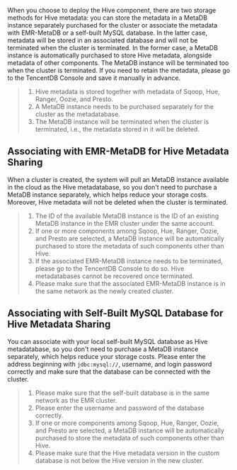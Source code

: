 When you choose to deploy the Hive component, there are two storage methods for Hive metadata: you can store the metadata in a MetaDB instance separately purchased for the cluster or associate the metadata with EMR-MetaDB or a self-built MySQL database. In the latter case, metadata will be stored in an associated database and will not be terminated when the cluster is terminated.
In the former case, a MetaDB instance is automatically purchased to store Hive metadata, alongside metadata of other components. The MetaDB instance will be terminated too when the cluster is terminated. If you need to retain the metadata, please go to the TencentDB Console and save it manually in advance.

>
>1. Hive metadata is stored together with metadata of Sqoop, Hue, Ranger, Oozie, and Presto.
>2. A MetaDB instance needs to be purchased separately for the cluster as the metadatabase.
>3. The MetaDB instance will be terminated when the cluster is terminated, i.e., the metadata stored in it will be deleted.

## Associating with EMR-MetaDB for Hive Metadata Sharing
When a cluster is created, the system will pull an MetaDB instance available in the cloud as the Hive metadatabase, so you don't need to purchase a MetaDB instance separately, which helps reduce your storage costs. Moreover, Hive metadata will not be deleted when the cluster is terminated.
>
>1. The ID of the available MetaDB instance is the ID of an existing MetaDB instance in the EMR cluster under the same account.
>2. If one or more components among Sqoop, Hue, Ranger, Oozie, and Presto are selected, a MetaDB instance will be automatically purchased to store the metadata of such components other than Hive.
>3. If the associated EMR-MetaDB instance needs to be terminated, please go to the TencentDB Console to do so. Hive metadatabases cannot be recovered once terminated.
>4. Please make sure that the associated EMR-MetaDB instance is in the same network as the newly created cluster.
>

## Associating with Self-Built MySQL Database for Hive Metadata Sharing
You can associate with your local self-built MySQL database as Hive metadatabase, so you don't need to purchase a MetaDB instance separately, which helps reduce your storage costs. Please enter the address beginning with `jdbc:mysql://`, username, and login password correctly and make sure that the database can be connected with the cluster.
>
>1. Please make sure that the self-built database is in the same network as the EMR cluster.
>2. Please enter the username and password of the database correctly.
>3. If one or more components among Sqoop, Hue, Ranger, Oozie, and Presto are selected, a MetaDB instance will be automatically purchased to store the metadata of such components other than Hive.
>4. Please make sure that the Hive metadata version in the custom database is not below the Hive version in the new cluster.
>



